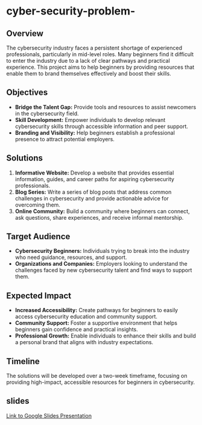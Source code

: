 # cyber-security-problem-
## Overview

The cybersecurity industry faces a persistent shortage of experienced professionals, particularly in mid-level roles. Many beginners find it difficult to enter the industry due to a lack of clear pathways and practical experience. This project aims to help beginners by providing resources that enable them to brand themselves effectively and boost their skills.

## Objectives

- **Bridge the Talent Gap:** Provide tools and resources to assist newcomers in the cybersecurity field.
- **Skill Development:** Empower individuals to develop relevant cybersecurity skills through accessible information and peer support.
- **Branding and Visibility:** Help beginners establish a professional presence to attract potential employers.

## Solutions

1. **Informative Website:** Develop a website that provides essential information, guides, and career paths for aspiring cybersecurity professionals.
2. **Blog Series:** Write a series of blog posts that address common challenges in cybersecurity and provide actionable advice for overcoming them.
3. **Online Community:** Build a community where beginners can connect, ask questions, share experiences, and receive informal mentorship.

## Target Audience

- **Cybersecurity Beginners:** Individuals trying to break into the industry who need guidance, resources, and support.
- **Organizations and Companies:** Employers looking to understand the challenges faced by new cybersecurity talent and find ways to support them.
## Expected Impact

- **Increased Accessibility:** Create pathways for beginners to easily access cybersecurity education and community support.
- **Community Support:** Foster a supportive environment that helps beginners gain confidence and practical insights.
- **Professional Growth:** Enable individuals to enhance their skills and build a personal brand that aligns with industry expectations.

## Timeline

The solutions will be developed over a two-week timeframe, focusing on providing high-impact, accessible resources for beginners in cybersecurity.

## slides 
[Link to Google Slides Presentation](https://docs.google.com/presentation/d/1Nrctpoh9DvrU2IA1CEy0BK0KWmkdDnGAsPqlH19ZRKk/edit#slide=id.g10f9e629ec3_0_552)

